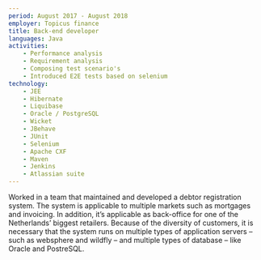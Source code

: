 ```yaml
---
period: August 2017 - August 2018
employer: Topicus finance
title: Back-end developer
languages: Java
activities:
    - Performance analysis
    - Requirement analysis
    - Composing test scenario's
    - Introduced E2E tests based on selenium
technology:
    - JEE
    - Hibernate
    - Liquibase
    - Oracle / PostgreSQL
    - Wicket
    - JBehave 
    - JUnit
    - Selenium
    - Apache CXF
    - Maven
    - Jenkins
    - Atlassian suite
---
```

Worked in a team that maintained and developed a debtor registration system. 
The system is applicable to multiple markets such as mortgages and
invoicing. In addition, it’s applicable as back-office for one of the Netherlands’ biggest retailers.
Because of the diversity of customers, it is necessary that the system runs on multiple types of
application servers – such as websphere and wildfly – and multiple types of database – like Oracle
and PostreSQL.

